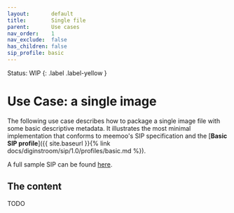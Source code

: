 ```yaml
---
layout:       default
title:        Single file
parent:       Use cases
nav_order:    1
nav_exclude:  false
has_children: false
sip_profile: basic
---
```

Status: WIP
{: .label .label-yellow }
# Use Case: a single image

The following use case describes how to package a single image file with some basic descriptive metadata.
It illustrates the most minimal implementation that conforms to meemoo's SIP specification and the [**Basic SIP profile**]({{ site.baseurl }}{% link docs/diginstroom/sip/1.0/profiles/basic.md %}).

A full sample SIP can be found [here](https://github.com/viaacode/documentation/tree/master/assets/sip_samples/cbee2999-1db5-4a69-9260-f216dee75623).

## The content

TODO